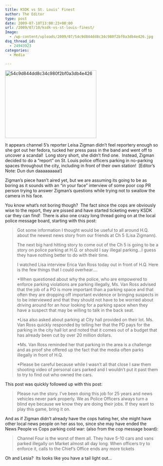 ```yaml
---
title: KSDK vs St. Louis’ Finest
author: The Editor
type: post
date: 2009-07-10T13:00:23+00:00
url: /2009/07/10/ksdk-vs-st-louis-finest/
Image:
  - /wp-content/uploads/2009/07/54c9d844dd8c34c980f2bf0a3db4e426.jpg
dsq_thread_id:
  - 24943923
categories:
  - Media

---
```

[<img class="alignright size-medium wp-image-830" title="54c9d844dd8c34c980f2bf0a3db4e426" src="http://punchingkitty.com/wp-content/uploads/2009/07/54c9d844dd8c34c980f2bf0a3db4e426-300x223.jpg" alt="54c9d844dd8c34c980f2bf0a3db4e426" width="300" height="223" srcset="http://media.punchingkitty.com/wordpress/2009/07/54c9d844dd8c34c980f2bf0a3db4e426-300x223.jpg 300w, http://media.punchingkitty.com/wordpress/2009/07/54c9d844dd8c34c980f2bf0a3db4e426.jpg 418w" sizes="(max-width: 300px) 100vw, 300px" />][1]

It appears channel 5&#8217;s reporter Leisa Zigman didn&#8217;t feel reportery enough so she got out her fedora, tucked her press pass in the band and went off to uncover a scandal!  Long story short, she didn&#8217;t find one.  Instead, Zigman decided to do a &#8220;report&#8221; on St. Louis police officers parking in no-parking spaces throughout the city, including in front of their own station!  [Editor&#8217;s Note: Dun dun daaaaaaaaa!]

Zigman&#8217;s piece hasn&#8217;t aired yet, but we are assuming its going to be as boring as it sounds with an &#8220;in your face&#8221; interview of some poor cop PR person trying to answer Zigman&#8217;s questions while trying not to swallow the camera in his face.

You know what&#8217;s not boring though?  The fact since the cops are obviously wise to the report, they are pissed and have started ticketing every KSDK car they can find!  There is also one crazy long thread going on at the local police message board, starting with this post:

> Got some information I thought would be useful to all around H.Q. about the newest news story from our friends at Ch 5 (Lisa Zigmann).
> 
> The next big hard hitting story to come out of the Ch 5 is going to be a story on police parking at H.Q. or should I say illegal parking&#8230;I guess they have nothing better to do with their time.
> 
> I watched Lisa interview Erica Van Ross today out in front of H.Q. Here is the few things that I could overhear&#8230;.
> 
> *When questioned about why the police, who are empowered to enforce parking violations are parking illegally, Ms. Van Ross advised that the job of a PO is more important than a parking space and that often they are dropping off important evidence or bringing suspects in to be interviewed and that they should not have to be worried about driving around for an hour looking for a parking space when they have a suspect that may be willing to talk in the back seat.
> 
> *Lisa also asked about parking at City hall provided on their lot. Ms. Van Ross quickly responded by telling her that the PD pays for the parking in the city hall lot and noted that it comes out of a budget that has already been cut by over 20 million dollars.
> 
> *Ms. Van Ross reminded her that parking in the area is a challenge and as proof she offered up the fact that the media often parks illegally in front of H.Q.
> 
> *Please be careful because while I wasn&#8217;t all that close I saw them shooting video of personal cars parked and I wouldn&#8217;t put it past them to try to find out who owned the cars.

This post was quickly followed up with this post:

> Please run the story. I&#8217;ve been doing this job for 25 years and news vehicles never park properly. We as Police Officers always turn a blind eye because we know they are doing their jobs. If they want to play this game, bring it on.

And as if Zigman didn&#8217;t already have the cops hating her, she might have other local news people on her ass too, since she may have ended the News People vs Cops parking cold war: (also from the cop message board):

> Channel Four is the worst of them all. They have 5-10 cars and vans parked illegally on Market almost all day long. When officers try to enforce it, calls to the Chief&#8217;s Office ends any more tickets

Oh and Lesia?  Its looks like you have a tail light out&#8230;

 [1]: http://punchingkitty.com/wp-content/uploads/2009/07/54c9d844dd8c34c980f2bf0a3db4e426.jpg